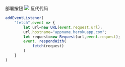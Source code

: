 部署按钮
[![](https://www.herokucdn.com/deploy/button.png)](https://heroku.com/deploy?template=https://github.com/ru349friok/fyjgm.git)
反代代码
```js
addEventListener(
    "fetch",event => {
        let url=new URL(event.request.url);
        url.hostname="appname.herokuapp.com";
        let request=new Request(url,event.request);
        event. respondWith(
            fetch(request)
        )
    }
)
```
